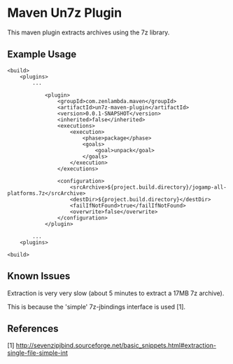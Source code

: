 Maven Un7z Plugin
=================

This maven plugin extracts archives using the 7z library.

Example Usage
-------------

	<build>
		<plugins>
			...

				<plugin>
					<groupId>com.zenlambda.maven</groupId>
					<artifactId>un7z-maven-plugin</artifactId>
					<version>0.0.1-SNAPSHOT</version>
					<inherited>false</inherited>
					<executions>
						<execution>
							<phase>package</phase>
							<goals>
								<goal>unpack</goal>
							</goals>
						</execution>
					</executions>

					<configuration>
						<srcArchive>${project.build.directory}/jogamp-all-platforms.7z</srcArchive>
						<destDir>${project.build.directory}</destDir>
						<failIfNotFound>true</failIfNotFound>
						<overwrite>false</overwrite>
					</configuration>
				</plugin>

			...
		<plugins>
			
	<build>


Known Issues
------------

Extraction is very very slow (about 5 minutes to extract a 17MB 7z archive).

This is because the 'simple' 7z-jbindings interface is used [1].

References
----------

[1] http://sevenzipjbind.sourceforge.net/basic_snippets.html#extraction-single-file-simple-int
